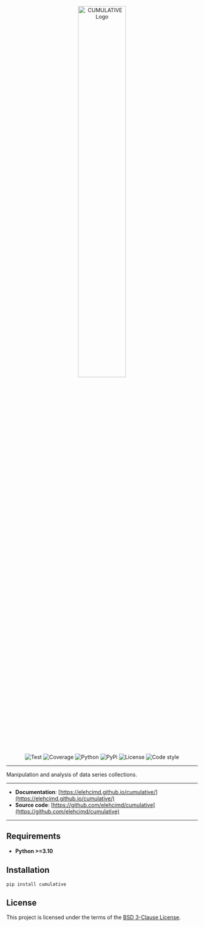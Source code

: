 <p align="center">
<img width="50%" height="50%" src="https://elehcimd.github.io/cumulative/assets/img/logo-black.svg" alt="CUMULATIVE Logo">
</p>

<p align="center">
<img src="https://elehcimd.github.io/cumulative/assets/img/badges/test.svg" alt="Test">
<img src="https://elehcimd.github.io/cumulative/assets/img/badges/coverage.svg" alt="Coverage">
<img src="https://elehcimd.github.io/cumulative/assets/img/badges/python.svg" alt="Python">
<img src="https://elehcimd.github.io/cumulative/assets/img/badges/pypi.svg" alt="PyPi">
<img src="https://elehcimd.github.io/cumulative/assets/img/badges/license.svg" alt="License">
<img src="https://elehcimd.github.io/cumulative/assets/img/badges/code-style.svg" alt="Code style">
</p>

---

Manipulation and analysis of data series collections.

---

* **Documentation**: [https://elehcimd.github.io/cumulative/](https://elehcimd.github.io/cumulative/)
* **Source code**: [https://github.com/elehcimd/cumulative](https://github.com/elehcimd/cumulative)

---

## Requirements

* **Python >=3.10**

## Installation

```
pip install cumulative
```

## License

This project is licensed under the terms of the [BSD 3-Clause License](https://elehcimd.github.io/cumulative/license/).

